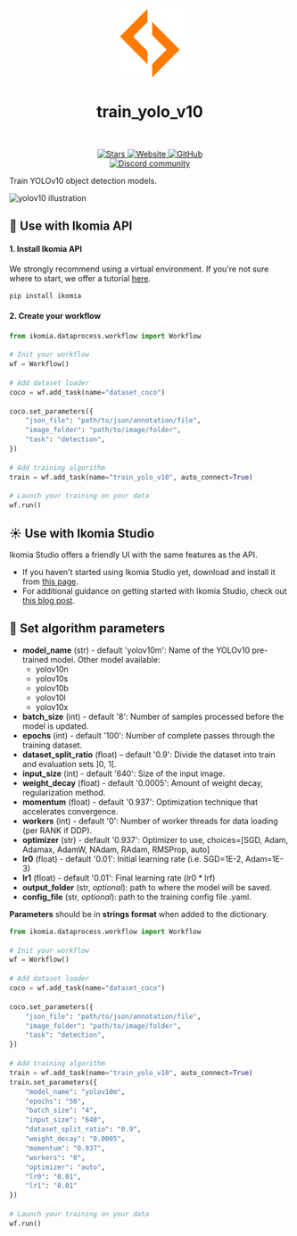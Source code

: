 <div align="center">
  <img src="images/icon.png" alt="Algorithm icon">
  <h1 align="center">train_yolo_v10</h1>
</div>
<br />
<p align="center">
    <a href="https://github.com/Ikomia-hub/train_yolo_v10">
        <img alt="Stars" src="https://img.shields.io/github/stars/Ikomia-hub/train_yolo_v10">
    </a>
    <a href="https://app.ikomia.ai/hub/">
        <img alt="Website" src="https://img.shields.io/website/http/app.ikomia.ai/en.svg?down_color=red&down_message=offline&up_message=online">
    </a>
    <a href="https://github.com/Ikomia-hub/train_yolo_v10/blob/main/LICENSE.md">
        <img alt="GitHub" src="https://img.shields.io/github/license/Ikomia-hub/train_yolo_v10.svg?color=blue">
    </a>    
    <br>
    <a href="https://discord.com/invite/82Tnw9UGGc">
        <img alt="Discord community" src="https://img.shields.io/badge/Discord-white?style=social&logo=discord">
    </a> 
</p>

Train YOLOv10 object detection models.

![yolov10 illustration](https://raw.githubusercontent.com/Ikomia-hub/train_yolo_v10/images/output.jpg)

## :rocket: Use with Ikomia API

#### 1. Install Ikomia API

We strongly recommend using a virtual environment. If you're not sure where to start, we offer a tutorial [here](https://www.ikomia.ai/blog/a-step-by-step-guide-to-creating-virtual-environments-in-python).

```sh
pip install ikomia
```

#### 2. Create your workflow

```python
from ikomia.dataprocess.workflow import Workflow

# Init your workflow
wf = Workflow()    

# Add dataset loader
coco = wf.add_task(name="dataset_coco")

coco.set_parameters({
    "json_file": "path/to/json/annotation/file",
    "image_folder": "path/to/image/folder",
    "task": "detection",
}) 

# Add training algorithm
train = wf.add_task(name="train_yolo_v10", auto_connect=True)

# Launch your training on your data
wf.run()
```

## :sunny: Use with Ikomia Studio

Ikomia Studio offers a friendly UI with the same features as the API.
- If you haven't started using Ikomia Studio yet, download and install it from [this page](https://www.ikomia.ai/studio).
- For additional guidance on getting started with Ikomia Studio, check out [this blog post](https://www.ikomia.ai/blog/how-to-get-started-with-ikomia-studio).

## :pencil: Set algorithm parameters
- **model_name** (str) - default 'yolov10m': Name of the YOLOv10 pre-trained model. Other model available:
    - yolov10n
    - yolov10s
    - yolov10b
    - yolov10l
    - yolov10x
- **batch_size** (int) - default '8': Number of samples processed before the model is updated.
- **epochs** (int) - default '100': Number of complete passes through the training dataset.
- **dataset_split_ratio** (float) – default '0.9': Divide the dataset into train and evaluation sets ]0, 1[.
- **input_size** (int) - default '640': Size of the input image.
- **weight_decay** (float) - default '0.0005': Amount of weight decay, regularization method.
- **momentum** (float) - default '0.937': Optimization technique that accelerates convergence.
- **workers** (int) - default '0': Number of worker threads for data loading (per RANK if DDP).
- **optimizer** (str) - default '0.937': Optimizer to use, choices=[SGD, Adam, Adamax, AdamW, NAdam, RAdam, RMSProp, auto]
- **lr0** (float) - default '0.01': Initial learning rate (i.e. SGD=1E-2, Adam=1E-3)
- **lr1** (float) - default '0.01': Final learning rate (lr0 * lrf)
- **output_folder** (str, *optional*): path to where the model will be saved. 
- **config_file** (str, *optional*): path to the training config file .yaml. 

**Parameters** should be in **strings format**  when added to the dictionary.


```python
from ikomia.dataprocess.workflow import Workflow

# Init your workflow
wf = Workflow()    

# Add dataset loader
coco = wf.add_task(name="dataset_coco")

coco.set_parameters({
    "json_file": "path/to/json/annotation/file",
    "image_folder": "path/to/image/folder",
    "task": "detection",
}) 

# Add training algorithm
train = wf.add_task(name="train_yolo_v10", auto_connect=True)
train.set_parameters({
    "model_name": "yolov10m",
    "epochs": "50",
    "batch_size": "4",
    "input_size": "640",
    "dataset_split_ratio": "0.9",
    "weight_decay": "0.0005",
    "momentum": "0.937",
    "workers": "0",
    "optimizer": "auto",
    "lr0": "0.01",
    "lr1": "0.01"
}) 

# Launch your training on your data
wf.run()
```
